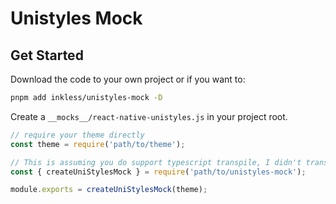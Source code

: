 # Unistyles Mock

## Get Started

Download the code to your own project or if you want to:

```bash
pnpm add inkless/unistyles-mock -D
```

Create a `__mocks__/react-native-unistyles.js` in your project root.

```js
// require your theme directly
const theme = require('path/to/theme');

// This is assuming you do support typescript transpile, I didn't transpile to js in this repo
const { createUniStylesMock } = require('path/to/unistyles-mock');

module.exports = createUniStylesMock(theme);
```
